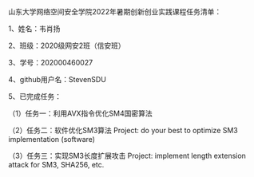 山东大学网络空间安全学院2022年暑期创新创业实践课程任务清单：

1、姓名：韦肖扬

2、班级：2020级网安2班（信安班）

3、学号：202000460027

4、github用户名：StevenSDU

5、已完成任务：

（1）任务一：利用AVX指令优化SM4国密算法

（2）任务二：软件优化SM3算法  Project: do your best to optimize SM3 implementation (software)

（3）任务三：实现SM3长度扩展攻击  Project: implement length extension attack for SM3, SHA256, etc.
